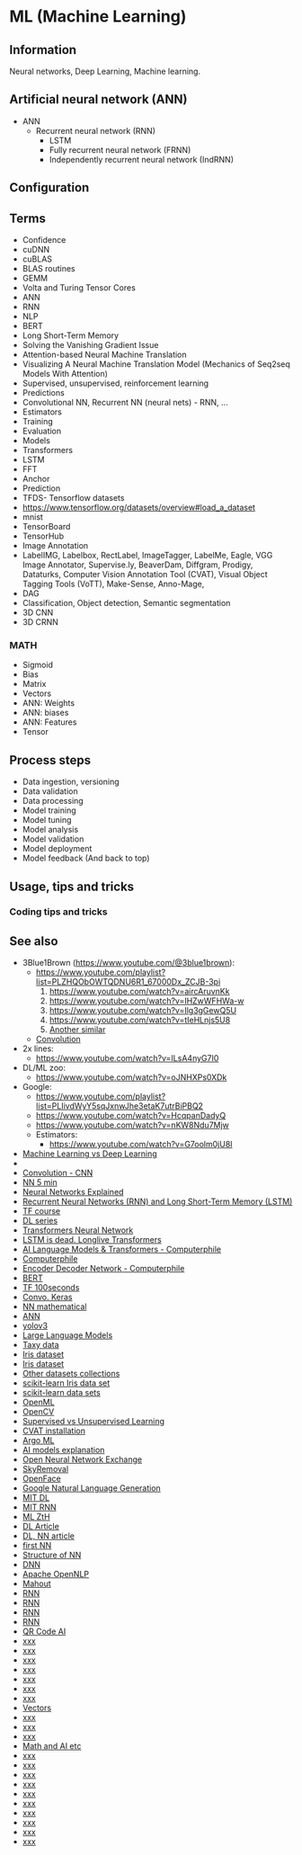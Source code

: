 # ML (Machine Learning)

## Information

Neural networks, Deep Learning, Machine learning.

## Artificial neural network (ANN)

* ANN
    * Recurrent neural network (RNN)
        * LSTM
        * Fully recurrent neural network (FRNN)
        * Independently recurrent neural network (IndRNN)

## Configuration

## Terms

* Confidence
* cuDNN
* cuBLAS
* BLAS routines
* GEMM
* Volta and Turing Tensor Cores
* ANN
* RNN
* NLP
* BERT
* Long Short-Term Memory
* Solving the Vanishing Gradient Issue
* Attention-based Neural Machine Translation
* Visualizing A Neural Machine Translation Model (Mechanics of Seq2seq Models With Attention)
* Supervised, unsupervised, reinforcement learning
* Predictions
* Convolutional NN, Recurrent NN (neural nets) - RNN, ...
* Estimators
* Training
* Evaluation
* Models
* Transformers
* LSTM
* FFT
* Anchor
* Prediction
* TFDS- Tensorflow datasets
* https://www.tensorflow.org/datasets/overview#load_a_dataset
* mnist
* TensorBoard
* TensorHub
* Image Annotation
* LabelIMG, Labelbox, RectLabel, ImageTagger, LabelMe, Eagle, VGG Image Annotator, Supervise.ly, BeaverDam, Diffgram,
  Prodigy, Dataturks, Computer Vision Annotation Tool (CVAT), Visual Object Tagging Tools (VoTT), Make-Sense, Anno-Mage,
* DAG
* Classification, Object detection, Semantic segmentation
* 3D CNN
* 3D CRNN

### MATH

* Sigmoid
* Bias
* Matrix
* Vectors
* ANN: Weights
* ANN: biases
* ANN: Features
* Tensor

## Process steps

* Data ingestion, versioning
* Data validation
* Data processing
* Model training
* Model tuning
* Model analysis
* Model validation
* Model deployment
* Model feedback (And back to top)

## Usage, tips and tricks

### Coding tips and tricks

## See also

* 3Blue1Brown (https://www.youtube.com/@3blue1brown):
    * https://www.youtube.com/playlist?list=PLZHQObOWTQDNU6R1_67000Dx_ZCJB-3pi
        1. https://www.youtube.com/watch?v=aircAruvnKk
        2. https://www.youtube.com/watch?v=IHZwWFHWa-w
        3. https://www.youtube.com/watch?v=Ilg3gGewQ5U
        4. https://www.youtube.com/watch?v=tIeHLnjs5U8
        5. [Another similar](https://www.youtube.com/watch?v=2utAfvGAbgg)
    * [Convolution](https://www.youtube.com/watch?v=KuXjwB4LzSA)
* 2x lines:
    * https://www.youtube.com/watch?v=ILsA4nyG7I0
* DL/ML zoo:
    * https://www.youtube.com/watch?v=oJNHXPs0XDk
* Google:
    * https://www.youtube.com/playlist?list=PLIivdWyY5sqJxnwJhe3etaK7utrBiPBQ2
    * https://www.youtube.com/watch?v=HcqpanDadyQ
    * https://www.youtube.com/watch?v=nKW8Ndu7Mjw
    * Estimators:
        * https://www.youtube.com/watch?v=G7oolm0jU8I
* [Machine Learning vs Deep Learning](https://www.youtube.com/watch?v=q6kJ71tEYqM)
*
* [Convolution - CNN](https://www.youtube.com/watch?v=YRhxdVk_sIs)
* [NN 5 min](https://www.youtube.com/watch?v=bfmFfD2RIcg)
* [Neural Networks Explained](https://www.youtube.com/watch?v=GvQwE2OhL8I)
* [Recurrent Neural Networks (RNN) and Long Short-Term Memory (LSTM)](https://www.youtube.com/watch?v=WCUNPb-5EYI)
* [TF course](https://www.youtube.com/playlist?list=PLqnslRFeH2Uqfv1Vz3DqeQfy0w20ldbaV)
* [DL series](https://www.youtube.com/playlist?list=PLQVvvaa0QuDfhTox0AjmQ6tvTgMBZBEXN)
* [Transformers Neural Network](https://www.youtube.com/watch?v=4Bdc55j80l8)
* [LSTM is dead. Longlive Transformers](https://www.youtube.com/watch?v=S27pHKBEp30)
* [AI Language Models & Transformers - Computerphile](https://www.youtube.com/watch?v=rURRYI66E54)
* [Computerphile](https://www.youtube.com/@Computerphile)
* [Encoder Decoder Network - Computerphile](https://www.youtube.com/watch?v=1icvxbAoPWc)
* [BERT](https://www.youtube.com/watch?v=7kLi8u2dJz0)
* [TF 100seconds](https://www.youtube.com/watch?v=i8NETqtGHms)
* [Convo. Keras](https://www.youtube.com/watch?v=e47ISlpYFok)
* [NN mathematical](https://www.youtube.com/watch?v=hxpGzAb-pyc&list=RDQMwjiIGVB03Eg&start_radio=1)
* [ANN](https://www.youtube.com/watch?v=GQVLl0RqpSs)
* [yolov3](https://viso.ai/deep-learning/yolov3-overview/)
* [Large Language Models](https://www.youtube.com/watch?v=lnA9DMvHtfI)
* [Taxy data](https://data.cityofchicago.org/Transportation/Taxi-Trips/wrvz-psew)
* [Iris dataset](https://data-flair.training/blogs/iris-flower-classification/)
* [Iris dataset](https://archive.ics.uci.edu/ml/datasets/Iris/)
* [Other datasets collections](https://archive.ics.uci.edu/ml/datasets.php)
* [scikit-learn Iris data set](https://scikit-learn.org/stable/modules/generated/sklearn.datasets.load_iris.html)
* [scikit-learn data sets](https://scikit-learn.org/stable/modules/classes.html#module-sklearn.datasets)
* [OpenML](https://www.openml.org/)
* [OpenCV](https://opencv.org/)
* [Supervised vs Unsupervised Learning](https://viso.ai/deep-learning/supervised-vs-unsupervised-learning/)
* [CVAT installation](https://opencv.github.io/cvat/docs/administration/basics/installation/)
* [Argo ML](https://argoproj.github.io/argo-workflows/use-cases/machine-learning/)
* [AI models explanation](https://viso.ai/deep-learning/ml-ai-models/)
* [Open Neural Network Exchange](https://onnx.ai/)
* [SkyRemoval](https://github.com/OpenDroneMap/SkyRemoval)
* [OpenFace](https://cmusatyalab.github.io/openface/)
* [Google Natural Language Generation](https://www.youtube.com/watch?v=MNvT5JekDpg)
* [MIT DL](https://www.youtube.com/watch?v=5tvmMX8r_OM)
* [MIT RNN](https://www.youtube.com/watch?v=qjrad0V0uJE)
* [ML ZtH](https://www.youtube.com/watch?v=VwVg9jCtqaU)
* [DL Article](https://www.wgu.edu/blog/neural-networks-deep-learning-explained2003.html)
* [DL, NN article](https://serokell.io/blog/deep-learning-and-neural-network-guide)
* [first NN](https://towardsdatascience.com/first-neural-network-for-beginners-explained-with-code-4cfd37e06eaf)
* [Structure of NN](https://becominghuman.ai/understanding-the-structure-of-neural-networks-1fa5bd17fef0)
* [DNN](https://www.tutorialspoint.com/python_deep_learning/python_deep_learning_deep_neural_networks.htm)
* [Apache OpenNLP](https://opennlp.apache.org/)
* [Mahout](https://mahout.apache.org/)
* [RNN](https://www.youtube.com/watch?app=desktop&v=y9PLF2GsD-c)
* [RNN](https://www.youtube.com/watch?app=desktop&v=LHXXI4-IEns)
* [RNN](https://www.youtube.com/watch?app=desktop&v=AsNTP8Kwu80)
* [RNN](https://www.youtube.com/watch?app=desktop&v=_aCuOwF1ZjU)
* [QR Code AI](https://qrbtf.com/)
* [xxx](https://www.youtube.com/@AAmini/videos)
* [xxx](https://www.youtube.com/watch?v=QDX-1M5Nj7s)
* [xxx](https://www.youtube.com/watch?v=ySEx_Bqxvvo)
* [xxx](https://www.youtube.com/watch?v=NmLK_WQBxB4)
* [xxx](https://www.youtube.com/watch?v=3G5hWM6jqPk)
* [xxx](https://www.youtube.com/watch?v=kIiO4VSrivU)
* [xxx](https://www.youtube.com/watch?v=AhyznRSDjw8)
* [Vectors](https://www.youtube.com/watch?v=fNk_zzaMoSs&list=PLZHQObOWTQDPD3MizzM2xVFitgF8hE_ab)
* [xxx](https://www.youtube.com/watch?v=YCzL96nL7j0)
* [xxx](https://www.youtube.com/watch?v=viZrOnJclY0)
* [xxx](https://www.youtube.com/watch?v=AsNTP8Kwu80&t=328s)
* [Math and AI etc](https://www.youtube.com/@statquest)
* [xxx](xxxx)
* [xxx](xxxx)
* [xxx](xxxx)
* [xxx](xxxx)
* [xxx](xxxx)
* [xxx](xxxx)
* [xxx](xxxx)
* [xxx](xxxx)
* [xxx](xxxx)
* [xxx](xxxx)
